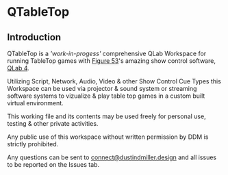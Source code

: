 # QTableTop
## Introduction
QTableTop is a *'work-in-progess'* comprehensive QLab Workspace for running TableTop games with [Figure 53](https://figure53.com/)'s amazing show control software, [QLab 4](https://qlab.app).

Utilizing Script, Network, Audio, Video & other Show Control Cue Types this Workspace can be used via projector & sound system or streaming software systems to vizualize & play table top games in a custom built virtual environment.

This working file and its contents may be used freely for personal use, testing & other private activities.

Any public use of this workspace without written permission by DDM is strictly prohibited.

Any questions can be sent to [connect@dustindmiller.design](connect@dustindmiller.design) and all issues to be reported on the Issues tab.
